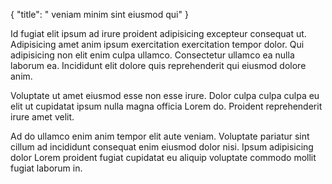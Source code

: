 {
  "title": " veniam minim sint eiusmod qui"
}

Id fugiat elit ipsum ad irure proident adipisicing excepteur consequat ut. Adipisicing amet anim ipsum exercitation exercitation tempor dolor. Qui adipisicing non elit enim culpa ullamco. Consectetur ullamco ea nulla laborum ea. Incididunt elit dolore quis reprehenderit qui eiusmod dolore anim.

Voluptate ut amet eiusmod esse non esse irure. Dolor culpa culpa culpa eu elit ut cupidatat ipsum nulla magna officia Lorem do. Proident reprehenderit irure amet velit.

Ad do ullamco enim anim tempor elit aute veniam. Voluptate pariatur sint cillum ad incididunt consequat enim eiusmod dolor nisi. Ipsum adipisicing dolor Lorem proident fugiat cupidatat eu aliquip voluptate commodo mollit fugiat laborum in.